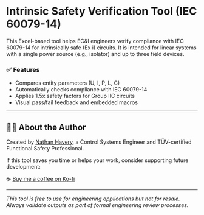 # Intrinsic Safety Verification Tool (IEC 60079-14)

This Excel-based tool helps EC&I engineers verify compliance with IEC 60079-14 for intrinsically safe (Ex i) circuits. It is intended for linear systems with a single power source (e.g., isolator) and up to three field devices.

### ✅ Features
- Compares entity parameters (U, I, P, L, C)
- Automatically checks compliance with IEC 60079-14
- Applies 1.5x safety factors for Group IIC circuits
- Visual pass/fail feedback and embedded macros

---

## 👨‍🔧 About the Author

Created by [Nathan Havery](https://www.linkedin.com/in/nathan-havery), a Control Systems Engineer and TÜV-certified Functional Safety Professional.

If this tool saves you time or helps your work, consider supporting future development:

☕ [Buy me a coffee on Ko-fi](https://ko-fi.com/nathanhavery)

---

*This tool is free to use for engineering applications but not for resale. Always validate outputs as part of formal engineering review processes.*
